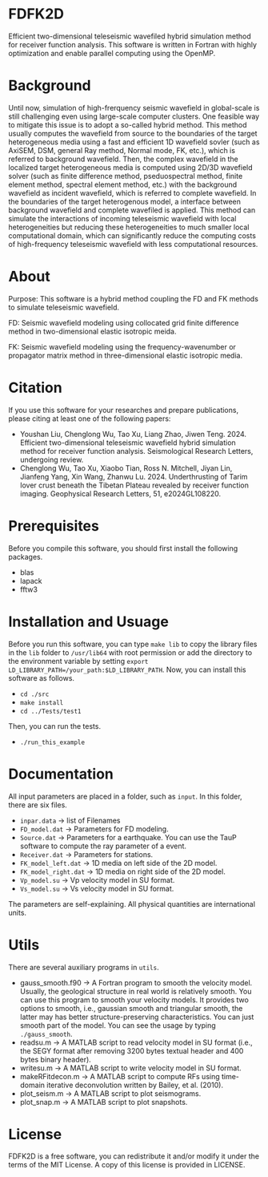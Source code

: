 # FDFK2D
Efficient two-dimensional teleseismic wavefiled hybrid simulation method for receiver function analysis. This software is written in Fortran with highly optimization and enable parallel computing using the OpenMP.

# Background
Until now, simulation of high-frerquency seismic wavefield in global-scale is still challenging even using large-scale computer clusters. One feasible way to mitigate this issue is to adopt a so-called hybrid method. This method usually computes the wavefield from source to the boundaries of the target heterogeneous media using a fast and efficient 1D wavefield sovler (such as AxiSEM, DSM, general Ray method, Normal mode, FK, etc.), which is referred to background wavefield. Then, the complex wavefield in the localized target heterogeneous media is computed using 2D/3D wavefield solver (such as finite difference method, pseduospectral method, finite element method, spectral element method, etc.) with the background wavefield as incident wavefield, which is referred to complete wavefield. In the boundaries of the target heterogenous model, a interface between background wavefield and complete wavefiled is applied. This method can simulate the interactions of incoming teleseismic wavefield with local heterogeneities but reducing these heterogeneities to much smaller local computational domain, which can significantly reduce the computing costs of high-frequency teleseismic wavefield with less computational resources. 

# About
Purpose: This software is a hybrid method coupling the FD and FK methods to simulate teleseismic wavefield.

FD: Seismic wavefield modeling using collocated grid finite difference method in two-dimensional elastic isotropic meida.

FK: Seismic wavefield modeling using the frequency-wavenumber or propagator matrix method in three-dimensional elastic isotropic media.

# Citation
If you use this software for your researches and prepare publications, please citing at least one of the following papers:

- Youshan Liu, Chenglong Wu, Tao Xu, Liang Zhao, Jiwen Teng. 2024. Efficient two-dimensional teleseismic wavefield hybrid simulation method 
   for receiver function analysis. Seismological Research Letters, undergoing review.
- Chenglong Wu, Tao Xu, Xiaobo Tian, Ross N. Mitchell, Jiyan Lin, Jianfeng Yang, Xin Wang, Zhanwu Lu. 2024. Underthrusting of Tarim lover crust beneath the Tibetan Plateau revealed by receiver function imaging. Geophysical Research Letters, 51, e2024GL108220.

# Prerequisites
Before you compile this software, you should first install the following packages.
- blas
- lapack
- fftw3

# Installation and Usuage
Before you run this software, you can type `make lib` to copy the library files in the `lib` folder to `/usr/lib64` with root permission
or add the directory to the environment variable by setting `export LD_LIBRARY_PATH=/your_path:$LD_LIBRARY_PATH`.
Now, you can install this software as follows.
- `cd ./src`
- `make install`
- `cd ../Tests/test1`

Then, you can run the tests.
- `./run_this_example`

# Documentation
All input parameters are placed in a folder, such as `input`.
In this folder, there are six files.
- `inpar.data`         -> list of Filenames
- `FD_model.dat`       -> Parameters for FD modeling.
- `Source.dat`         -> Parameters for a earthquake. You can use the TauP software to compute the ray parameter of a event.
- `Receiver.dat`       -> Parameters for stations.
- `FK_model_left.dat`  -> 1D media on left side of the 2D model.
- `FK_model_right.dat` -> 1D media on right side of the 2D model.
- `Vp_model.su`        -> Vp velocity model in SU format.
- `Vs_model.su`        -> Vs velocity model in SU format.

The parameters are self-explaining. All physical quantities are international units.

# Utils
There are several auxiliary programs in `utils`.
- gauss_smooth.f90 -> A Fortran program to smooth the velocity model. Usually, the geological structure in real world is relatively smooth. You can use this program to smooth your velocity models. It provides two options to smooth, i.e., gaussian smooth and triangular smooth, the latter may has better structure-preserving characteristics. You can just smooth part of the model. You can see the usage by typing `./gauss_smooth`.
- readsu.m         -> A MATLAB script to read velocity model in SU format (i.e., the SEGY format after removing 3200 bytes textual header and 400 bytes binary header).
- writesu.m        -> A MATLAB script to write velocity model in SU format.
- makeRFitdecon.m  -> A MATLAB script to compute RFs using time-domain iterative deconvolution written by Bailey, et al. (2010).
- plot_seism.m     -> A MATLAB script to plot seismograms.
- plot_snap.m      -> A MATLAB script to plot snapshots.

# License
FDFK2D is a free software, you can redistribute it and/or modify it under the terms of the MIT License. A copy of this license is provided in LICENSE.
